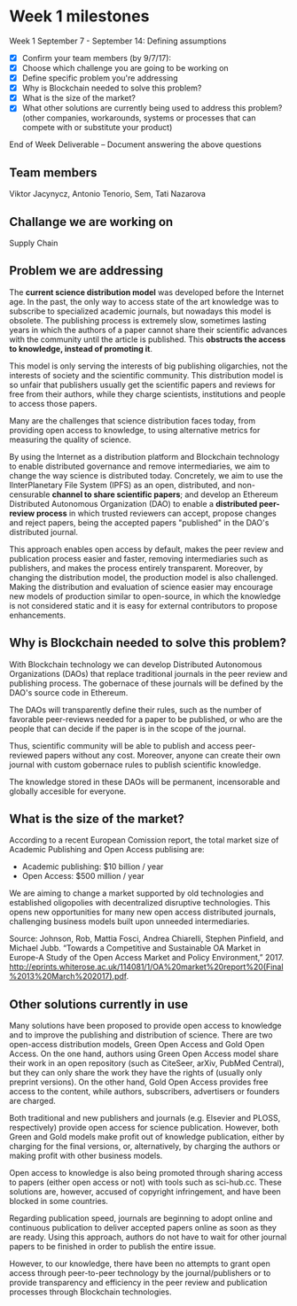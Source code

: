 # Week 1 milestones



Week 1 September 7 - September 14: Defining assumptions

- [x] Confirm your team members (by 9/7/17):
- [x] Choose which challenge you are going to be working on
- [x] Define specific problem you're addressing
- [x] Why is Blockchain needed to solve this problem?
- [x] What is the size of the market?
- [x] What other solutions are currently being used to address this problem? (other companies, workarounds, systems or processes that can compete with or substitute your product)

End of Week Deliverable – Document answering the above questions

## Team members

Viktor Jacynycz, Antonio Tenorio, Sem, Tati Nazarova

## Challange we are working on

Supply Chain

## Problem we are addressing

The **current science distribution model** was developed before the Internet age. In the past, the only way to access state of the art knowledge was to subscribe to specialized academic journals, but nowadays this model is obsolete. The publishing process is extremely slow, sometimes lasting years in which the authors of a paper cannot share their scientific advances with the community until the article is published. This **obstructs the access to knowledge, instead of promoting it**.

This model is only serving the interests of big publishing oligarchies, not the interests of society and the scientific community. This distribution model is so unfair that publishers usually get the scientific papers and reviews for free from their authors, while they charge scientists, institutions and people to access those papers.

Many are the challenges that science distribution faces today, from providing open access to knowledge, to using alternative metrics for measuring the quality of science.

By using the Internet as a distribution platform and Blockchain technology to enable distributed governance and remove intermediaries, we aim to change the way science is distributed today. Concretely, we aim to use the IlnterPlanetary File System (IPFS) as an open, distributed, and non-censurable **channel to share scientific papers**; and develop an Ethereum Distributed Autonomous Organization (DAO) to enable a **distributed peer-review process** in which trusted reviewers can accept, propose changes and reject papers, being the accepted papers "published" in the DAO's distributed journal.

This approach enables open access by default, makes the peer review and publication process easier and faster, removing intermediaries such as publishers, and makes the process entirely transparent. Moreover, by changing the distribution model, the production model is also challenged. Making the distribution and evaluation of science easier may encourage new models of production similar to open-source, in which the knowledge is not considered static and it is easy for external contributors to propose enhancements.

## Why is Blockchain needed to solve this problem?

With Blockchain technology we can develop Distributed Autonomous Organizations (DAOs) that replace traditional journals in the peer review and publishing process. The gobernace of these journals will be defined by the DAO's source code in Ethereum.

The DAOs will transparently define their rules, such as the number of favorable peer-reviews needed for a paper to be published, or who are the people that can decide if the paper is in the scope of the journal.

Thus, scientific community will be able to publish and access peer-reviewed papers without any cost. Moreover, anyone can create their own journal with custom gobernace rules to publish scientific knowledge.

The knowledge stored in these DAOs will be permanent, incensorable and globally accesible for everyone.

## What is the size of the market?

According to a recent European Comission report, the total market size of Academic Publishing and Open Access publising are:

  - Academic publishing: $10 billion / year
  - Open Access: $500 million / year

We are aiming to change a market supported by old technologies and established oligopolies with decentralized disruptive technologies. This opens new opportunities for many new open access distributed journals, challenging business models built upon unneeded intermediaries.

Source: Johnson, Rob, Mattia Fosci, Andrea Chiarelli, Stephen Pinfield, and Michael Jubb. “Towards a Competitive and Sustainable OA Market in Europe-A Study of the Open Access Market and Policy Environment,” 2017. http://eprints.whiterose.ac.uk/114081/1/OA%20market%20report%20(Final%2013%20March%202017).pdf.

## Other solutions currently in use

Many solutions have been proposed to provide open access to knowledge and to improve the publishing and distribution of science. There are two open-access distribution models, Green Open Access and Gold Open Access. On the one hand, authors using Green Open Access model share their work in an open repository (such as CiteSeer, arXiv, PubMed Central), but they can only share the work they have the rights of (usually only preprint versions). On the other hand, Gold Open Access provides free access to the content, while authors, subscribers, advertisers or founders are charged.

Both traditional and new publishers and journals (e.g. Elsevier and PLOSS, respectively) provide open access for science publication. However, both Green and Gold models make profit out of knowledge publication, either by charging for the final versions, or, alternatively, by charging the authors or making profit with other business models.

Open access to knowledge is also being promoted through sharing access to papers (either open access or not) with tools such as sci-hub.cc. These solutions are, however, accused of copyright infringement, and have been blocked in some countries.

Regarding publication speed, journals are beginning to adopt online and continuous publication to deliver accepted papers online as soon as they are ready. Using this approach, authors do not have to wait for other journal papers to be finished in order to publish the entire issue.

However, to our knowledge, there have been no attempts to grant open access through peer-to-peer technology by the journal/publishers or to provide transparency and efficiency in the peer review and publication processes through Blockchain technologies.
